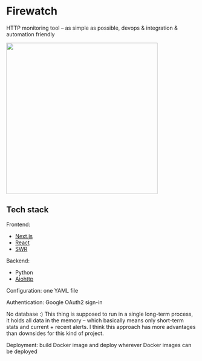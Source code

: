 Firewatch
=========

HTTP monitoring tool – as simple as possible, devops &amp; integration &amp; automation friendly

<img src="https://messa-shared-files.s3-eu-west-1.amazonaws.com/2021/20210207-firewatch-screenshot.png" width=400>


Tech stack
----------

Frontend:

- [Next.js](https://nextjs.org/)
- [React](https://reactjs.org/)
- [SWR](https://swr.vercel.app/)

Backend:

- Python
- [Aiohttp](https://docs.aiohttp.org/en/stable/web.html)

Configuration: one YAML file

Authentication: Google OAuth2 sign-in

No database :)
This thing is supposed to run in a single long-term process, it holds all data in the memory – which
basically means only short-term stats and current + recent alerts.
I think this approach has more advantages than downsides for this kind of project.

Deployment: build Docker image and deploy wherever Docker images can be deployed
